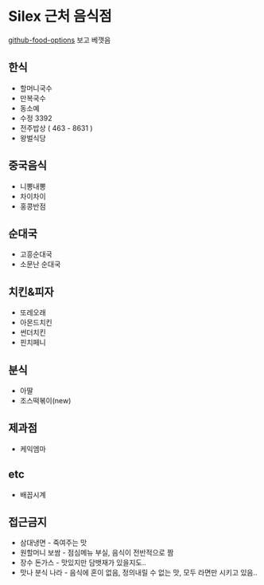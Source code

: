 Silex 근처 음식점
=================

[github-food-options](https://github.com/bleikamp/github-food-options) 보고 베꼇음

한식
----

* 할머니국수
* 만복국수
* 동소예
* 수정 3392
* 전주밥상 ( 463 - 8631 )
* 왕벌식당

중국음식
--------

* 니뽕내뽕
* 차이차이
* 홍콩반점

순대국
------

* 고흥순대국
* 소문난 순대국


치킨&피자
--------

* 또레오래
* 아몬드치킨
* 썬더치킨
* 핀치페니

분식
----

* 아딸
* 조스떡볶이(new)

제과점
-------

* 케익엠마

etc
---

* 배꼽시계

접근금지
-------

* 삼대냉면 - 죽여주는 맛
* 원할머니 보쌈 - 점심메뉴 부실, 음식이 전반적으로 짬
* 장수 돈가스 - 맛있지만 담뱃재가 있을지도..
* 맛나 분식 나라 - 음식에 혼이 없음, 정의내릴 수 없는 맛, 모두 라면만 시키고 있음..

